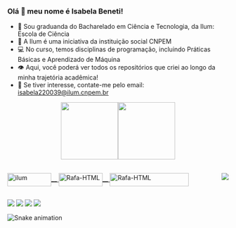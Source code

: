 ### Olá 👋 meu nome é Isabela Beneti!

- 📖 Sou graduanda do Bacharelado em Ciência e Tecnologia, da Ilum: Escola de Ciência
- 💜 A Ilum é uma iniciativa da instituição social CNPEM
- 💻 No curso, temos disciplinas de programação, incluindo Práticas Básicas e Aprendizado de Máquina
- 👁 Aqui, você poderá ver todos os repositórios que criei ao longo da minha trajetória acadêmica!
- 📧 Se tiver interesse, contate-me pelo email: isabela220039@ilum.cnpem.br
<div align="center">
  <a href="https://github.com/benetao">
  <img height="130em" src="https://github-readme-stats.vercel.app/api?username=benetao&show_icons=true&theme=synthwave&include_all_commits=true&count_private=true"/><img height="130em" src="https://github-readme-stats.vercel.app/api/top-langs/?username=benetao&layout=compact&langs_count=7&theme=synthwave"/>
</div>
<div style="display: inline_block"><br>
 
  <img align="center" alt="ilum" height="30" width="100" src="https://user-images.githubusercontent.com/106626661/193426698-dea48fae-20be-423c-8680-41c50c6aa247.png">__
  <img align="center" alt="Rafa-HTML" height="30" width="100" src="https://user-images.githubusercontent.com/106626661/193426795-dc513bf1-bee5-4894-886e-362137717523.png">__
   <img align="center" alt="Rafa-HTML" height="30" width="180" src="https://user-images.githubusercontent.com/106626661/193427040-dc7bae78-a7f4-444d-acdf-f49834e56faf.png">
  <img align="right"  src="https://user-images.githubusercontent.com/106626661/193426485-7901d706-9c84-4afd-9e91-e5b39dbdfd61.png">
  
  ##
 
<div>
  <a href="https://instagram.com/isa.beneti" target="_blank"><img src="https://img.shields.io/badge/-Instagram-%23E4405F?style=for-the-badge&logo=instagram&logoColor=white" target="_blank"></a>
  <a href = "mailto:isabela220039@ilum.cnpem.br"><img src="https://img.shields.io/badge/-Gmail-%23333?style=for-the-badge&logo=gmail&logoColor=white" target="_blank"></a>
  <a href="https://www.linkedin.com/in/isabela-bento-beneti-044183236" target="_blank"><img src="https://img.shields.io/badge/-LinkedIn-%230077B5?style=for-the-badge&logo=linkedin&logoColor=white" target="_blank"></a> 
  <a href="https://www.youtube.com/channel/UCvf7m3bDwbFaezDbe_Igg_w" target="_blank"><img src="https://img.shields.io/badge/YouTube-FF0000?style=for-the-badge&logo=youtube&logoColor=white" target="_blank"></a>
 
  ![Snake animation](https://github.com/benetao/benetao/blob/output/github-contribution-grid-snake.svg)
 
</div>
